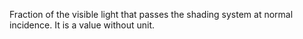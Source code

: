 ﻿Fraction of the visible light that passes the shading system  at normal incidence. It is a value without unit.
